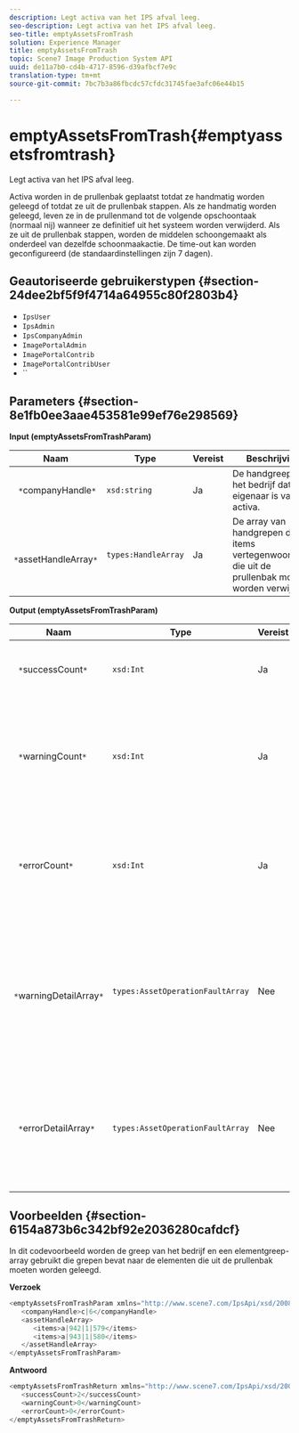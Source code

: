 ```yaml
---
description: Legt activa van het IPS afval leeg.
seo-description: Legt activa van het IPS afval leeg.
seo-title: emptyAssetsFromTrash
solution: Experience Manager
title: emptyAssetsFromTrash
topic: Scene7 Image Production System API
uuid: de11a7b0-cd4b-4717-8596-d39afbcf7e9c
translation-type: tm+mt
source-git-commit: 7bc7b3a86fbcdc57cfdc31745fae3afc06e44b15

---
```



# emptyAssetsFromTrash{#emptyassetsfromtrash}

Legt activa van het IPS afval leeg.

Activa worden in de prullenbak geplaatst totdat ze handmatig worden geleegd of totdat ze uit de prullenbak stappen. Als ze handmatig worden geleegd, leven ze in de prullenmand tot de volgende opschoontaak (normaal nij) wanneer ze definitief uit het systeem worden verwijderd. Als ze uit de prullenbak stappen, worden de middelen schoongemaakt als onderdeel van dezelfde schoonmaakactie. De time-out kan worden geconfigureerd (de standaardinstellingen zijn 7 dagen).

## Geautoriseerde gebruikerstypen {#section-24dee2bf5f9f4714a64955c80f2803b4}

* `IpsUser`
* `IpsAdmin`
* `IpsCompanyAdmin`
* `ImagePortalAdmin`
* `ImagePortalContrib`
* `ImagePortalContribUser`
* ``

## Parameters {#section-8e1fb0ee3aae453581e99ef76e298569}

**Input (emptyAssetsFromTrashParam)**

| Naam | Type | Vereist | Beschrijving |
|---|---|---|---|
| ` *`companyHandle`*` | `xsd:string` | Ja | De handgreep naar het bedrijf dat eigenaar is van de activa. |
| ` *`assetHandleArray`*` | `types:HandleArray` | Ja | De array van handgrepen die de items vertegenwoordigen die uit de prullenbak moeten worden verwijderd. |

**Output (emptyAssetsFromTrashParam)**

| Naam | Type | Vereist | Beschrijving |
|---|---|---|---|
| ` *`successCount`*` | `xsd:Int` | Ja | Het aantal elementen dat met succes uit de prullenbak is verwijderd. |
| ` *`warningCount`*` | `xsd:Int` | Ja | Het aantal waarschuwingen dat wordt gegenereerd wanneer de bewerking heeft geprobeerd elementen uit de prullenbak te verwijderen. |
| ` *`errorCount`*` | `xsd:Int` | Ja | Het aantal fouten dat is gegenereerd toen de bewerking probeerde elementen uit de prullenbak te verwijderen. |
| ` *`warningDetailArray`*` | `types:AssetOperationFaultArray` | Nee | De array met details die zijn gekoppeld aan de elementen die waarschuwingen hebben gegenereerd toen de bewerking probeerde deze uit de prullenbak te verwijderen. |
| ` *`errorDetailArray`*` | `types:AssetOperationFaultArray` | Nee | De array met details die zijn gekoppeld aan de elementen die fouten genereerden toen de bewerking probeerde deze uit de prullenbak te verwijderen. |

## Voorbeelden {#section-6154a873b6c342bf92e2036280cafdcf}

In dit codevoorbeeld worden de greep van het bedrijf en een elementgreep-array gebruikt die grepen bevat naar de elementen die uit de prullenbak moeten worden geleegd.

**Verzoek**

```java
<emptyAssetsFromTrashParam xmlns="http://www.scene7.com/IpsApi/xsd/2008-01-15">
   <companyHandle>c|6</companyHandle>
   <assetHandleArray>
      <items>a|942|1|579</items>
      <items>a|943|1|580</items>
   </assetHandleArray>
</emptyAssetsFromTrashParam>
```

**Antwoord**

```java
<emptyAssetsFromTrashReturn xmlns="http://www.scene7.com/IpsApi/xsd/2008-01-15">
   <successCount>2</successCount>
   <warningCount>0</warningCount>
   <errorCount>0</errorCount>
</emptyAssetsFromTrashReturn>
```

